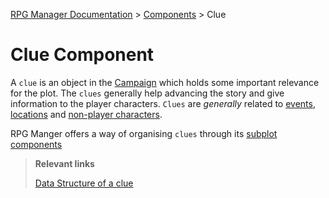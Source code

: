 [RPG Manager Documentation](../../index.md) >
[Components](0-index.md) >
Clue

# Clue Component

A `clue` is an object in the [Campaign](Campaign.md) which holds some important relevance for the plot. The `clues`  generally help advancing the story and give information to the player characters. `Clues` are _generally_ related to [events](Event.md), [locations](Location.md) and [non-player characters](Non-Player-Character.md).

RPG Manger offers a way of organising `clues` through its [subplot components](Subplot.md)

> **Relevant links**
>
> [Data Structure of a clue](../data/clue/index.md)
